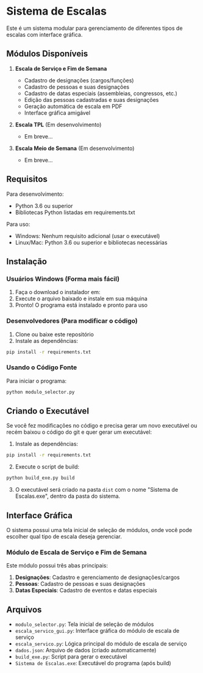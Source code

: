 # Sistema de Escalas

Este é um sistema modular para gerenciamento de diferentes tipos de escalas com interface gráfica.

## Módulos Disponíveis

1. **Escala de Serviço e Fim de Semana**
   - Cadastro de designações (cargos/funções)
   - Cadastro de pessoas e suas designações
   - Cadastro de datas especiais (assembleias, congressos, etc.)
   - Edição das pessoas cadastradas e suas designações
   - Geração automática de escala em PDF
   - Interface gráfica amigável

2. **Escala TPL** (Em desenvolvimento)
   - Em breve...

3. **Escala Meio de Semana** (Em desenvolvimento)
   - Em breve...

## Requisitos

Para desenvolvimento:
- Python 3.6 ou superior
- Bibliotecas Python listadas em requirements.txt

Para uso:
- Windows: Nenhum requisito adicional (usar o executável)
- Linux/Mac: Python 3.6 ou superior e bibliotecas necessárias

## Instalação

### Usuários Windows (Forma mais fácil)
1. Faça o download o instalador em: 
2. Execute o arquivo baixado e instale em sua máquina
3. Pronto! O programa está instalado e pronto para uso

### Desenvolvedores (Para modificar o código)
1. Clone ou baixe este repositório
2. Instale as dependências:

```bash
pip install -r requirements.txt
```

### Usando o Código Fonte
Para iniciar o programa:
```bash
python modulo_selector.py
```

## Criando o Executável

Se você fez modificações no código e precisa gerar um novo executável ou recém baixou o código do git e quer gerar um executável:

1. Instale as dependências:
```bash
pip install -r requirements.txt
```

2. Execute o script de build:
```bash
python build_exe.py build
```

3. O executável será criado na pasta `dist` com o nome "Sistema de Escalas.exe", dentro da pasta do sistema.

## Interface Gráfica

O sistema possui uma tela inicial de seleção de módulos, onde você pode escolher qual tipo de escala deseja gerenciar.

### Módulo de Escala de Serviço e Fim de Semana

Este módulo possui três abas principais:

1. **Designações**: Cadastro e gerenciamento de designações/cargos
2. **Pessoas**: Cadastro de pessoas e suas designações
3. **Datas Especiais**: Cadastro de eventos e datas especiais

## Arquivos

- `modulo_selector.py`: Tela inicial de seleção de módulos
- `escala_servico_gui.py`: Interface gráfica do módulo de escala de serviço
- `escala_servico.py`: Lógica principal do módulo de escala de serviço
- `dados.json`: Arquivo de dados (criado automaticamente)
- `build_exe.py`: Script para gerar o executável
- `Sistema de Escalas.exe`: Executável do programa (após build) 